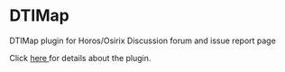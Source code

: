 # DTIMap
DTIMap plugin for Horos/Osirix
Discussion forum and issue report page

Click <a href = http://randomprogram.net/software/OsirixPlugins/DTIMap.html>
here </a> for details about the plugin. 
